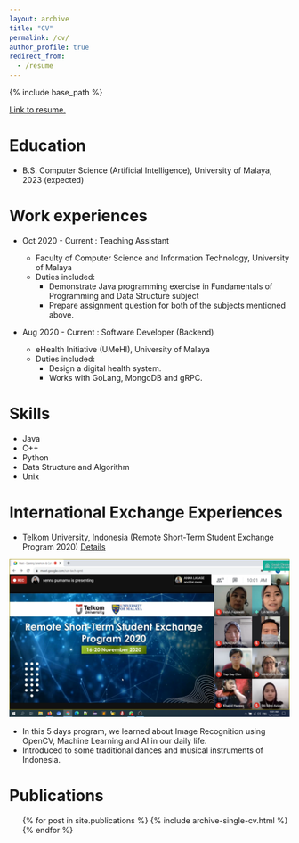 ```yaml
---
layout: archive
title: "CV"
permalink: /cv/
author_profile: true
redirect_from:
  - /resume
---
```


{% include base_path %}

[Link to resume.](https://lchenghui.com/files/Resume.pdf)

Education
======
* B.S. Computer Science (Artificial Intelligence), University of Malaya, 2023 (expected)

Work experiences
======
* Oct 2020 - Current : Teaching Assistant
  * Faculty of Computer Science and Information Technology, University of Malaya
  * Duties included: 
    - Demonstrate Java programming exercise in Fundamentals of Programming and Data Structure subject
    - Prepare assignment question for both of the subjects mentioned above.

* Aug 2020 - Current : Software Developer (Backend)
  * eHealth Initiative (UMeHI), University of Malaya
  * Duties included:
    - Design a digital health system.
    - Works with GoLang, MongoDB and gRPC.
  
Skills
======
* Java
* C++
* Python
* Data Structure and Algorithm
* Unix


International Exchange Experiences
======
* Telkom University, Indonesia (Remote Short-Term Student Exchange Program 2020) [Details](https://io.telkomuniversity.ac.id/remote-short-term-malaya/)
<img src='/images/open ceremony telU.png'>

  - In this 5 days program, we learned about Image Recognition using OpenCV, Machine Learning and AI in our daily life.
  - Introduced to some traditional dances and musical instruments of Indonesia.

Publications
======
  <ul>{% for post in site.publications %}
    {% include archive-single-cv.html %}
  {% endfor %}</ul>
